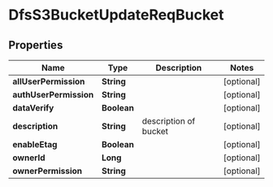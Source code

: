 # DfsS3BucketUpdateReqBucket

## Properties
Name | Type | Description | Notes
------------ | ------------- | ------------- | -------------
**allUserPermission** | **String** |  |  [optional]
**authUserPermission** | **String** |  |  [optional]
**dataVerify** | **Boolean** |  |  [optional]
**description** | **String** | description of bucket |  [optional]
**enableEtag** | **Boolean** |  |  [optional]
**ownerId** | **Long** |  |  [optional]
**ownerPermission** | **String** |  |  [optional]
